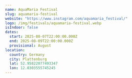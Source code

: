```yaml
---
name: AquaMaria Festival
slug: aquamaria-festival
website: "https://www.instagram.com/aquamaria_festival/"
logo: /img/festivals/aquamaria-festival.webp
isIndoor: false
dates:
  start: 2025-08-07T22:00:00.000Z
  end: 2025-08-09T22:00:00.000Z
  provisional: August
location:
  country: Germany
  city: Plattenburg
  lat: 52.95822077493347
  lon: 12.0303555745245
---
```

